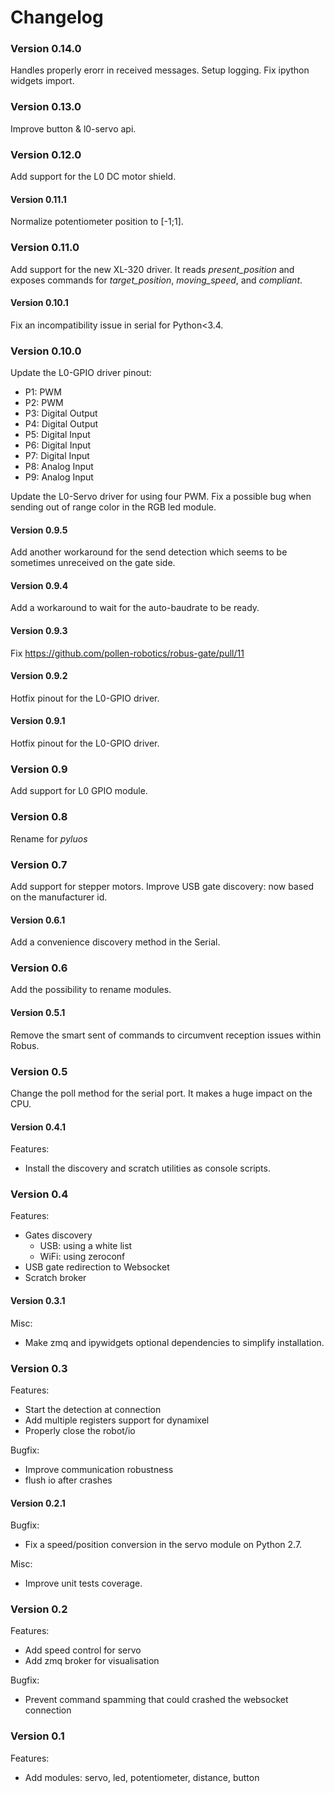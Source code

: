 # Changelog

### Version 0.14.0

Handles properly erorr in received messages.
Setup logging.
Fix ipython widgets import.

### Version 0.13.0

Improve button & l0-servo api.

### Version 0.12.0

Add support for the L0 DC motor shield.

#### Version 0.11.1

Normalize potentiometer position to [-1;1].

### Version 0.11.0

Add support for the new XL-320 driver. It reads *present_position* and exposes commands for *target_position*, *moving_speed*, and *compliant*.

#### Version 0.10.1

Fix an incompatibility issue in serial for Python<3.4.

### Version 0.10.0

Update the L0-GPIO driver pinout:
* P1: PWM
* P2: PWM
* P3: Digital Output
* P4: Digital Output
* P5: Digital Input
* P6: Digital Input
* P7: Digital Input
* P8: Analog Input
* P9: Analog Input

Update the L0-Servo driver for using four PWM.
Fix a possible bug when sending out of range color in the RGB led module.

#### Version 0.9.5

Add another workaround for the send detection which seems to be sometimes unreceived on the gate side.

#### Version 0.9.4

Add a workaround to wait for the auto-baudrate to be ready.

#### Version 0.9.3

Fix https://github.com/pollen-robotics/robus-gate/pull/11

#### Version 0.9.2

Hotfix pinout for the L0-GPIO driver.

#### Version 0.9.1

Hotfix pinout for the L0-GPIO driver.

### Version 0.9

Add support for L0 GPIO module.

### Version 0.8

Rename for *pyluos*

### Version 0.7

Add support for stepper motors.
Improve USB gate discovery: now based on the manufacturer id.

#### Version 0.6.1

Add a convenience discovery method in the Serial.

### Version 0.6

Add the possibility to rename modules.

#### Version 0.5.1

Remove the smart sent of commands to circumvent reception issues within Robus.

### Version 0.5

Change the poll method for the serial port. It makes a huge impact on the CPU.

#### Version 0.4.1

Features:
* Install the discovery and scratch utilities as console scripts.

### Version 0.4

Features:
* Gates discovery
  * USB: using a white list
  * WiFi: using zeroconf
* USB gate redirection to Websocket
* Scratch broker

#### Version 0.3.1

Misc:
* Make zmq and ipywidgets optional dependencies to simplify installation.

### Version 0.3

Features:
* Start the detection at connection
* Add multiple registers support for dynamixel
* Properly close the robot/io

Bugfix:
* Improve communication robustness
* flush io after crashes

#### Version 0.2.1

Bugfix:
* Fix a speed/position conversion in the servo module on Python 2.7.

Misc:
* Improve unit tests coverage.

### Version 0.2

Features:
* Add speed control for servo
* Add zmq broker for visualisation

Bugfix:
* Prevent command spamming that could crashed the websocket connection

### Version 0.1

Features:
* Add modules: servo, led, potentiometer, distance, button
